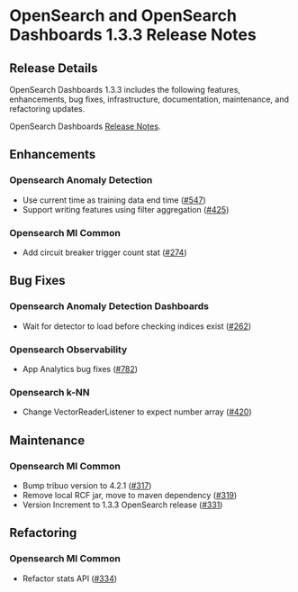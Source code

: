 # OpenSearch and OpenSearch Dashboards 1.3.3 Release Notes

## Release Details

OpenSearch Dashboards 1.3.3 includes the following features, enhancements, bug fixes, infrastructure, documentation, maintenance, and refactoring updates.

OpenSearch Dashboards [Release Notes](https://github.com/opensearch-project/OpenSearch-Dashboards/blob/main/release-notes/opensearch-dashboards.release-notes-1.3.3.md).

## Enhancements

### Opensearch Anomaly Detection
* Use current time as training data end time  ([#547](https://github.com/opensearch-project/anomaly-detection/pull/547))
* Support writing features using filter aggregation ([#425](https://github.com/opensearch-project/anomaly-detection/pull/425))

### Opensearch Ml Common
* Add circuit breaker trigger count stat ([#274](https://github.com/opensearch-project/ml-commons/pull/274))


## Bug Fixes

### Opensearch Anomaly Detection Dashboards
* Wait for detector to load before checking indices exist ([#262](https://github.com/opensearch-project/anomaly-detection-dashboards-plugin/pull/262))

### Opensearch Observability
* App Analytics bug fixes ([#782](https://github.com/opensearch-project/observability/pull/782))

### Opensearch k-NN
* Change VectorReaderListener to expect number array ([#420](https://github.com/opensearch-project/k-NN/pull/420))


## Maintenance

### Opensearch Ml Common
* Bump tribuo version to 4.2.1 ([#317](https://github.com/opensearch-project/ml-commons/pull/317))
* Remove local RCF jar, move to maven dependency ([#319](https://github.com/opensearch-project/ml-commons/pull/319))
* Version Increment to 1.3.3 OpenSearch release ([#331](https://github.com/opensearch-project/ml-commons/pull/331))


## Refactoring

### Opensearch Ml Common
* Refactor stats API ([#334](https://github.com/opensearch-project/ml-commons/pull/334))




